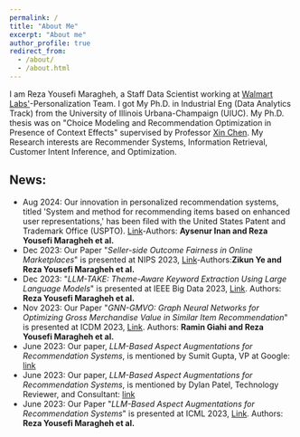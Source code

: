 ```yaml
---
permalink: /
title: "About Me"
excerpt: "About me"
author_profile: true
redirect_from: 
  - /about/
  - /about.html
---
```

I am Reza Yousefi Maragheh, a Staff Data Scientist working at [Walmart Labs'](https://www.linkedin.com/company/walmartglobaltech/about/)-Personalization Team. I got My Ph.D. in Industrial Eng (Data Analytics Track) from the University of Illinois Urbana-Champaign (UIUC). My Ph.D. thesis was on "Choice Modeling and Recommendation Optimization in Presence of Context Effects" supervised by Professor [Xin Chen](https://ise.illinois.edu/directory/profile/xinchen). My Research interests are Recommender Systems, Information Retrieval, Customer Intent Inference, and Optimization. 

## News:
  * Aug 2024: Our innovation in personalized recommendation systems, titled 'System and method for recommending items based on enhanced user representations,' has been filed with the United States Patent and Trademark Office (USPTO). [Link](https://patentimages.storage.googleapis.com/ef/4f/9c/1c69e2b67c2bc3/US20240256874A1.pdf)-Authors: **Aysenur Inan and Reza Yousefi Maragheh et al.**
  * Dec 2023: Our Paper "_Seller-side Outcome Fairness in Online Marketplaces_" is presented at NIPS 2023, [Link](https://arxiv.org/pdf/2312.03253.pdf)-Authors:**Zikun Ye and Reza Yousefi Maragheh et al.**
  * Dec 2023: "_LLM-TAKE: Theme-Aware Keyword Extraction Using Large Language Models_" is presented at IEEE Big Data 2023, [Link](https://arxiv.org/pdf/2312.00909.pdf). Authors: **Reza Yousefi Maragheh et al.** 
  * Nov 2023: Our Paper "_GNN-GMVO: Graph Neural Networks for Optimizing Gross Merchandise Value in Similar Item Recommendation_" is presented at ICDM 2023, [Link](https://arxiv.org/pdf/2310.17732.pdf). Authors: **Ramin Giahi and Reza Yousefi Maragheh et al.** 
  * June 2023: Our paper, _LLM-Based Aspect Augmentations for Recommendation Systems_, is mentioned by Sumit Gupta, VP at Google: [link](https://www.linkedin.com/posts/sumitg_generativeai-activity-7091812917733429248-h-kM?utm_source=share&utm_medium=member_desktop)
  * June 2023: Our paper, _LLM-Based Aspect Augmentations for Recommendation Systems_, is mentioned by Dylan Patel, Technology Reviewer, and Consultant: [link](https://twitter.com/dylan522p/status/1685035692915843080)
  * June 2023: Our Paper "_LLM-Based Aspect Augmentations for Recommendation Systems_" is presented at ICML 2023, [Link](https://openreview.net/forum?id=bStpLVqv1H). Authors: **Reza Yousefi Maragheh et al.**
   
